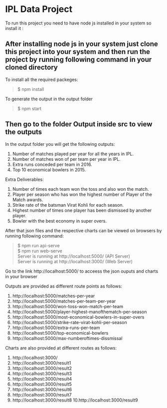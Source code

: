 # IPL Data Project

To run this project you need to have node js installed in your system so install it :

## After installing node js in your system just clone this project into your system and then run the project by running following command in your cloned directory
To install all the required packeges:

> $ npm install

To generate the output in the output folder

> $ npm start

## Then go to the folder Output inside src to view the outputs

In the output folder you will get the following outputs:

1. Number of matches played per year for all the years in IPL.
2. Number of matches won of per team per year in IPL.
3. Extra runs conceded per team in 2016.
4. Top 10 economical bowlers in 2015.

Extra Deliverables:

1. Number of times each team won the toss and also won the match.
2. Player per season who has won the highest number of Player of the Match awards.
3. Strike rate of the batsman Virat Kohli for each season.
4. Highest number of times one player has been dismissed by another player.
5. Bowler with the best economy in super overs.

After that json files and the respective charts can be viewed on browsers by running following command:

> $ npm run api-serve\
> $ npm run web-serve\
> Server is running at http://localhost:5000/  (API Server)\
> Server is running at http://localhost:3000/  (Web Server)

Go to the link http://localhost:5000/ to acceess the json ouputs and charts in your browser

Outputs are provided as different route points as follows:
1. http://localhost:5000/matches-per-year
2. http://localhost:5000/matches-per-team-per-year
3. http://localhost:5000/won-toss-won-match-per-team
4. http://localhost:5000/player-highest-manofthematch-per-season
5. http://localhost:5000/most-economical-bowlers-in-super-overs
6. http://localhost:5000/strike-rate-virat-kohli-per-season
7. http://localhost:5000/extra-runs-per-team
8. http://localhost:5000/top-economical-bowlers
9. http://localhost:5000/max-numberoftimes-dissmissal

Charts are also provided at different routes as follows:
1. http://localhost:3000/
2. http://localhost:3000/result1
3. http://localhost:3000/result2
4. http://localhost:3000/result3
5. http://localhost:3000/result4
6. http://localhost:3000/result5
7. http://localhost:3000/result6
8. http://localhost:3000/result7
9. http://localhost:3000/result8
10.http://localhost:3000/result9
